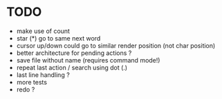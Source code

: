 # TODO

- make use of count
- star (*) go to same next word 
- cursor up/down could go to similar render position (not char position)
- better architecture for pending actions ?
- save file without name (requires command mode!)
- repeat last action / search using dot (.)
- last line handling ?
- more tests
- redo ?

